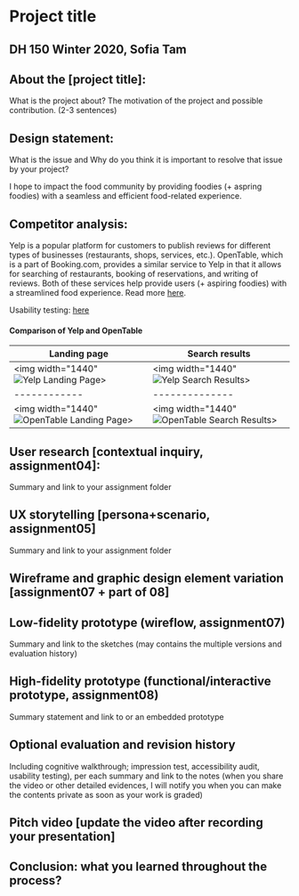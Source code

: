 # Project title
## DH 150 Winter 2020, Sofia Tam

## About the [project title]:
What is the project about? The motivation of the project and possible contribution. (2-3 sentences)

## Design statement: 
What is the issue and Why do you think it is important to resolve that issue by your project? 

I hope to impact the food community by providing foodies (+ aspring foodies) with a seamless and efficient food-related experience.

## Competitor analysis:
Yelp is a popular platform for customers to publish reviews for different types of businesses (restaurants, shops, services, etc.). OpenTable, which is a part of Booking.com, provides a similar service to Yelp in that it allows for searching of restaurants, booking of reservations, and writing of reviews. Both of these services help provide users (+ aspiring foodies) with a streamlined food experience. Read more [here](https://github.com/sofiatam/Assignment01-DH150).

Usability testing: [here](https://github.com/sofiatam/Assignment02-DH150)

#### Comparison of Yelp and OpenTable
Landing page | Search results
------------ | --------------
<img width="1440" ![Yelp Landing Page](https://user-images.githubusercontent.com/25126263/72222627-bd079000-351b-11ea-9a98-8870284eebef.png)> | <img width="1440" ![Yelp Search Results](https://user-images.githubusercontent.com/25126263/72222693-a1e95000-351c-11ea-8508-261a2a2897dc.png)>
------------ | --------------
<img width="1440" ![OpenTable Landing Page](https://user-images.githubusercontent.com/25126263/72370150-7a2def80-36b6-11ea-9502-0513803859d4.png)> | <img width="1440" ![OpenTable Search Results](https://user-images.githubusercontent.com/25126263/72370159-7d28e000-36b6-11ea-9e31-f362dfb9f391.png)>




## User research [contextual inquiry, assignment04]:
Summary and link to your assignment folder

## UX storytelling [persona+scenario, assignment05]
Summary and link to your assignment folder

## Wireframe and graphic design element variation [assignment07 + part of 08]

## Low-fidelity prototype (wireflow, assignment07)
Summary and link to the sketches (may contains the multiple versions and evaluation history)

## High-fidelity prototype (functional/interactive prototype, assignment08)
Summary statement and link to or an embedded prototype

## Optional evaluation and revision history 
Including cognitive walkthrough; impression test, accessibility audit, usability testing), per each summary and link to the notes (when you share the video or other detailed evidences, I will notify you when you can make the contents private as soon as your work is graded)

## Pitch video [update the video after recording your presentation]

## Conclusion: what you learned throughout the process?
